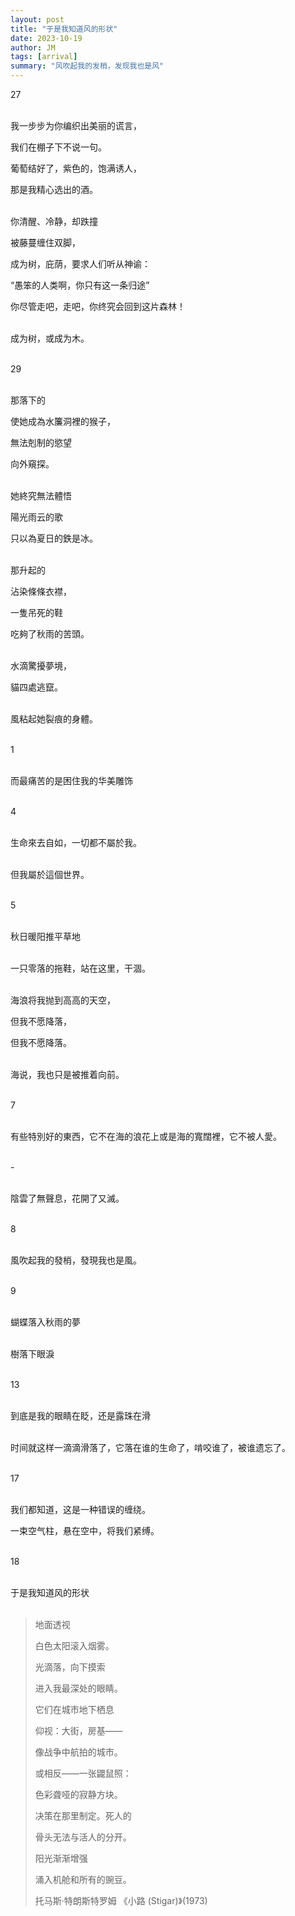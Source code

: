 ```yaml
---
layout: post
title: "于是我知道风的形状"
date: 2023-10-19
author: JM
tags: [arrival]
summary: "风吹起我的发梢，发现我也是风"
---
```

27
<br><br>

我一步步为你编织出美丽的谎言，

我们在棚子下不说一句。

葡萄结好了，紫色的，饱满诱人，

那是我精心选出的酒。
<br><br>

你清醒、冷静，却跌撞

被藤蔓缠住双脚，

成为树，庇荫，要求人们听从神谕：

“愚笨的人类啊，你只有这一条归途”

你尽管走吧，走吧，你终究会回到这片森林！
<br><br>

成为树，或成为木。
<br><br>

29
<br><br>

那落下的

使她成為水簾洞裡的猴子，

無法剋制的慾望 

向外窺探。
<br><br>

她終究無法體悟

陽光雨云的歌

只以為夏日的鉄是冰。
<br><br>

那升起的

沾染條條衣襟，

一隻吊死的鞋

吃夠了秋雨的苦頭。
<br><br>

水滴驚擾夢境，

貓四處逃竄。
<br><br>

風粘起她裂痕的身體。
<br><br>

1
<br><br>

而最痛苦的是困住我的华美雕饰
<br><br>

4
<br><br>

生命來去自如，一切都不屬於我。
<br><br>

但我屬於這個世界。
<br><br>

5
<br><br>

秋日暖阳推平草地
<br><br>

一只零落的拖鞋，站在这里，干涸。
<br><br>

海浪将我抛到高高的天空，

但我不愿降落，

但我不愿降落。
<br><br>

海说，我也只是被推着向前。
<br><br>

7
<br><br>

有些特別好的東西，它不在海的浪花上或是海的寬闊裡，它不被人愛。
<br><br>

\-
<br><br>

陰雲了無聲息，花開了又滅。
<br><br>

8
<br><br>

風吹起我的發梢，發現我也是風。
<br><br>

9
<br><br>

蝴蝶落入秋雨的夢
<br><br>

樹落下眼淚
<br><br>

13
<br><br>

到底是我的眼睛在眨，还是露珠在滑
<br><br>

时间就这样一滴滴滑落了，它落在谁的生命了，啃咬谁了，被谁遗忘了。
<br><br>

17
<br><br>

我们都知道，这是一种错误的缠绕。

一束空气柱，悬在空中，将我们紧缚。
<br><br>

18
<br><br>

于是我知道风的形状
<br><br>

> 地面透视
>
> 
> 白色太阳滚入烟雾。
>
> 光滴落，向下摸索
> 
> 进入我最深处的眼睛。
>
> 它们在城市地下栖息
> 
> 仰视：大街，房基——
>
> 像战争中航拍的城市。
> 
> 或相反——一张鼹鼠照：
>
> 色彩聋哑的寂静方块。
> 
> 决策在那里制定。死人的
>
> 骨头无法与活人的分开。
> 
> 阳光渐渐增强
>
> 涌入机舱和所有的豌豆。
>
> 托马斯·特朗斯特罗姆 《小路 (Stigar)》(1973)